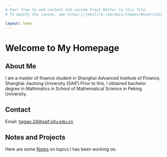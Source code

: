 ```yaml
---
# Feel free to add content and custom Front Matter to this file.
# To modify the layout, see https://jekyllrb.com/docs/themes/#overriding-theme-defaults

layout: home
---
```

# Welcome to My Homepage

## About Me
I am a master of finance student in Shanghai Advanced Institute of Finance, Shanghai Jiaotong University (SAIF).Prior to this, I obtained bachelor degree in Mathmatics in School of Mathematical Science in Peking University.

## Contact
Email: twgao.24@saif.sjtu.edu.cn

## Notes and Projects
Here are some <a href="/notes/" class="btn">Notes</a> on topics I has been working on.